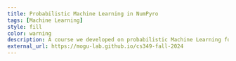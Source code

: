 ```yaml
---
title: Probabilistic Machine Learning in NumPyro
tags: [Machine Learning]
style: fill
color: warning
description: A course we developed on probabilistic Machine Learning for healthcare contexts. 
external_url: https://mogu-lab.github.io/cs349-fall-2024
---
```

